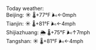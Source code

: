 Today weather:  
Beijing: ☀️ 🌡️+77°F 🌬️←0mph  
Tianjin: ☀️ 🌡️+81°F 🌬️←4mph  
Shijiazhuang: 🌦 🌡️+75°F 🌬️↑7mph  
Tangshan: ☀️ 🌡️+81°F 🌬️←4mph  

